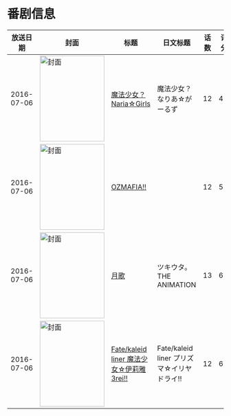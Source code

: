 # 番剧信息

|放送日期|封面|标题|日文标题|话数|评分|评分人数|
|---|---|---|---|---|---|---|
|2016-07-06|<img src="https://lain.bgm.tv/pic/cover/c/42/5c/184299_8wS67.jpg" alt="封面" style="width:150px;height:200px;object-fit:cover;">|[魔法少女？Naria☆Girls](https://bangumi.tv/subject/184299)|魔法少女？なりあ☆がーるず|12|4.9|118人评分|
|2016-07-06|<img src="https://lain.bgm.tv/pic/cover/c/7d/0a/168902_wPEpd.jpg" alt="封面" style="width:150px;height:200px;object-fit:cover;">|[OZMAFIA!!](https://bangumi.tv/subject/168902)||12|5.3|129人评分|
|2016-07-06|<img src="https://lain.bgm.tv/pic/cover/c/0c/a6/117282_ACV7C.jpg" alt="封面" style="width:150px;height:200px;object-fit:cover;">|[月歌](https://bangumi.tv/subject/117282)|ツキウタ。 THE ANIMATION|13|6.1|304人评分|
|2016-07-06|<img src="https://lain.bgm.tv/pic/cover/c/66/eb/147466_3vEo1.jpg" alt="封面" style="width:150px;height:200px;object-fit:cover;">|[Fate/kaleid liner 魔法少女☆伊莉雅 3rei!!](https://bangumi.tv/subject/147466)|Fate/kaleid liner プリズマ☆イリヤ ドライ!!|12|6.9|3054人评分|
